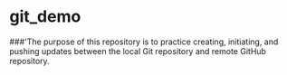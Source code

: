 # git_demo
###'The purpose of this repository is to practice creating, initiating, and pushing updates between the local Git repository and remote GitHub repository.
